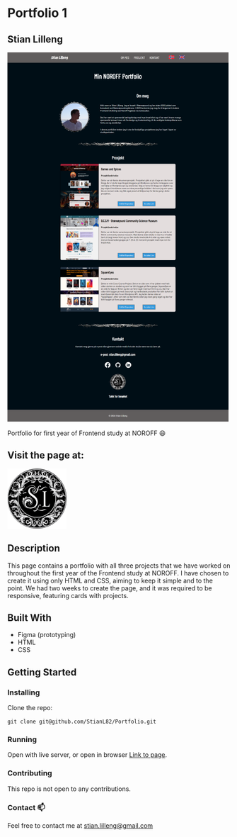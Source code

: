 # Portfolio 1

## Stian Lilleng

![image](/images/readme/screencapture1.png)

Portfolio for first year of Frontend study at NOROFF 😄

## Visit the page at:

[![Portfolio](/images/logo.png)](https://portfolio1-stianlilleng.netlify.app/)

## Description

This page contains a portfolio with all three projects that we have worked on throughout the first year of the Frontend study at NOROFF. I have chosen to create it using only HTML and CSS, aiming to keep it simple and to the point. We had two weeks to create the page, and it was required to be responsive, featuring cards with projects.

## Built With

- Figma (prototyping)
- HTML
- CSS

## Getting Started

### Installing

Clone the repo:

```
git clone git@github.com/StianL82/Portfolio.git
```

### Running

Open with live server, or open in browser [Link to page](https://portfolio1-stianlilleng.netlify.app/).

### Contributing
This repo is not open to any contributions. 

### Contact 📫

Feel free to contact me at stian.lilleng@gmail.com

